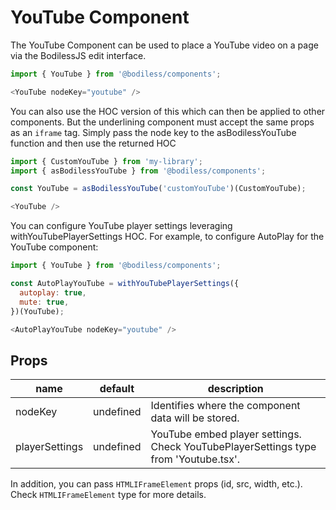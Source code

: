 # YouTube Component

  The YouTube Component can be used to place a YouTube video on a page via the BodilessJS edit interface.

  ``` js
  import { YouTube } from '@bodiless/components';

  <YouTube nodeKey="youtube" />
  ```

  You can also use the HOC version of this which can then be applied to other components. But
  the underlining component must accept the same props as an `iframe` tag. Simply pass
  the node key to the asBodilessYouTube function and then use the returned HOC

  ``` js
  import { CustomYouTube } from 'my-library';
  import { asBodilessYouTube } from '@bodiless/components';

  const YouTube = asBodilessYouTube('customYouTube')(CustomYouTube);

  <YouTube />
  ```

  You can configure YouTube player settings leveraging withYouTubePlayerSettings HOC. For example, to configure AutoPlay for the YouTube component:

  ``` js
  import { YouTube } from '@bodiless/components';

  const AutoPlayYouTube = withYouTubePlayerSettings({
    autoplay: true,
    mute: true,
  })(YouTube);

  <AutoPlayYouTube nodeKey="youtube" />
  ```

## Props

| name           | default   | description                                                                         |
|----------------|-----------|-------------------------------------------------------------------------------------|
| nodeKey        | undefined | Identifies where the component data will be stored.                                 |
| playerSettings | undefined | YouTube embed player settings. Check YouTubePlayerSettings type from 'Youtube.tsx'. |

In addition, you can pass `HTMLIFrameElement` props (id, src, width, etc.). Check `HTMLIFrameElement` type for more details.
